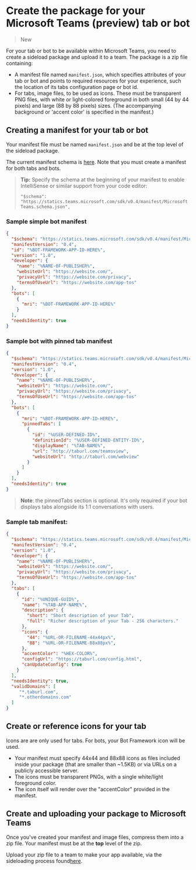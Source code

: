﻿# Create the package for your Microsoft Teams (preview) tab or bot

> New

For your tab or bot to be available within Microsoft Teams, you need to create a sideload package and upload it to a team. The package is a zip file containing:

- A manifest file named `manifest.json`, which specifies attributes of your tab or bot and points to required resources for your experience, such the location of its tabs configuration page or bot id.
- For tabs, image files, to be used as icons.  These must be transparent PNG files, with white or light-colored foreground in both small (44 by 44 pixels) and large (88 by 88 pixels) sizes.  (The accompanying background or 'accent color' is specified in the manifest.)

## Creating a manifest for your tab or bot

Your manifest file must be named `manifest.json` and be at the top level of the sideload package.

The current manifest schema is [here](schema.md).  Note that you must create a manifest for both tabs and bots.

> **Tip:** Specify the schema at the beginning of your manifest to enable IntelliSense or similar support from your code editor:
> 
> `"$schema": "https://statics.teams.microsoft.com/sdk/v0.4/manifest/MicrosoftTeams.schema.json",`


### Sample simple bot manifest
```json
{
  "$schema": "https://statics.teams.microsoft.com/sdk/v0.4/manifest/MicrosoftTeams.schema.json",
  "manifestVersion": "0.4",
  "id": "%BOT-FRAMEWORK-APP-ID-HERE%",
  "version": "1.0",
  "developer": {
    "name": "%NAME-OF-PUBLISHER%",
    "websiteUrl": "https://website.com/",
    "privacyUrl": "https://website.com/privacy",
    "termsOfUseUrl": "https://website.com/app-tos"
  },
  "bots": [
    {
      "mri": "%BOT-FRAMEWORK-APP-ID-HERE%"
    }
  ],
  "needsIdentity": true
}
```

### Sample bot with pinned tab manifest

```json
{
  "$schema": "https://statics.teams.microsoft.com/sdk/v0.4/manifest/MicrosoftTeams.schema.json", 
  "manifestVersion": "0.4",
  "version": "1.0",
  "developer": {
    "name": "%NAME-OF-PUBLISHER%",
    "websiteUrl": "https://website.com/",
    "privacyUrl": "https://website.com/privacy",
    "termsOfUseUrl": "https://website.com/app-tos"
  },
  "bots": [
    {
      "mri": "%BOT-FRAMEWORK-APP-ID-HERE%", 
      "pinnedTabs": [
        {
          "id": "%USER-DEFINED-ID%",  
          "definitionId": "%USER-DEFINED-ENTITY-ID%",
          "displayName": "%TAB-NAME%",
          "url": "http://taburl.com/teamsview",  
          "websiteUrl": "http://taburl.com/webview" 
        }
      ]
    }
  ],
  "needsIdentity": true
}
```

> **Note**: the pinnedTabs section is optional.  It's only required if your bot displays tabs alongside its 1:1 conversations with users.

### Sample tab manifest:

```json
{
  "$schema": "https://statics.teams.microsoft.com/sdk/v0.4/manifest/MicrosoftTeams.schema.json", 
  "manifestVersion": "0.4",
  "version": "1.0",
  "developer": {
    "name": "%NAME-OF-PUBLISHER%",
    "websiteUrl": "https://website.com/",
    "privacyUrl": "https://website.com/privacy",
    "termsOfUseUrl": "https://website.com/app-tos"
  },
  "tabs": [
    {
      "id": "%UNIQUE-GUID%",  
      "name": "%TAB-APP-NAME%",
      "description": {
        "short": "Short description of your Tab",
        "full": "Richer description of your Tab - 256 characters."
      },
      "icons": {
        "44": "%URL-OR-FILENAME-44x44px%", 
        "88": "%URL-OR-FILENAME-88x88px%", 
      },
      "accentColor": "%HEX-COLOR%",
      "configUrl": "https://taburl.com/config.html",
      "canUpdateConfig": true
    }
  ],
  "needsIdentity": true,
  "validDomains": [
     "*.taburl.com",
     "*.otherdomains.com"
  ]
}
```


## Create or reference icons for your tab

Icons are are only used for tabs.  For bots, your Bot Framework icon will be used.
* Your manifest must specify 44x44 and 88x88 icons as files included inside your package (that are smaller than ~1.5KB) or via URLs on a publicly accessible server.
* The icons must be transparent PNGs, with a single white/light foreground color.
* The icon itself will render over the "accentColor" provided in the manifest.

## Create and uploading your package to Microsoft Teams

Once you've created your manifest and image files, compress them into a zip file.  Your manifest must be at the **top** level of the zip.

Upload your zip file to a team to make your app available, via the sideloading process found[here](sideload.md).
